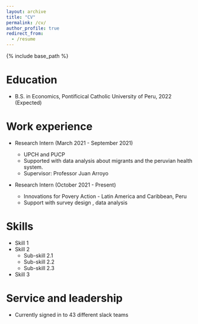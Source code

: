 ```yaml
---
layout: archive
title: "CV"
permalink: /cv/
author_profile: true
redirect_from:
  - /resume
---
```


{% include base_path %}

Education
======
* B.S. in Economics, Pontificical Catholic University of Peru, 2022 (Expected)


Work experience
======
* Research Intern  (March 2021 - September 2021)
  * UPCH and PUCP 
  * Supported with data analysis about migrants and the peruvian health system.
  * Supervisor: Professor Juan Arroyo

* Research Intern  (October 2021 - Present)
  * Innovations for Povery Action - Latin America and Caribbean, Peru
  * Support with survey design , data analysis 
  
  
Skills
======
* Skill 1
* Skill 2
  * Sub-skill 2.1
  * Sub-skill 2.2
  * Sub-skill 2.3
* Skill 3


  
Service and leadership
======
* Currently signed in to 43 different slack teams

